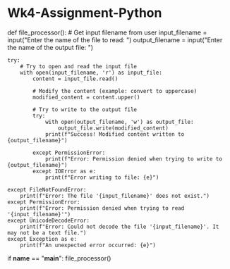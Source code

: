 # Wk4-Assignment-Python
def file_processor():
    # Get input filename from user
    input_filename = input("Enter the name of the file to read: ")
    output_filename = input("Enter the name of the output file: ")
    
    try:
        # Try to open and read the input file
        with open(input_filename, 'r') as input_file:
            content = input_file.read()
            
            # Modify the content (example: convert to uppercase)
            modified_content = content.upper()
            
            # Try to write to the output file
            try:
                with open(output_filename, 'w') as output_file:
                    output_file.write(modified_content)
                print(f"Success! Modified content written to {output_filename}")
                
            except PermissionError:
                print(f"Error: Permission denied when trying to write to {output_filename}")
            except IOError as e:
                print(f"Error writing to file: {e}")
                
    except FileNotFoundError:
        print(f"Error: The file '{input_filename}' does not exist.")
    except PermissionError:
        print(f"Error: Permission denied when trying to read '{input_filename}'")
    except UnicodeDecodeError:
        print(f"Error: Could not decode the file '{input_filename}'. It may not be a text file.")
    except Exception as e:
        print(f"An unexpected error occurred: {e}")

if __name__ == "__main__":
    file_processor()
